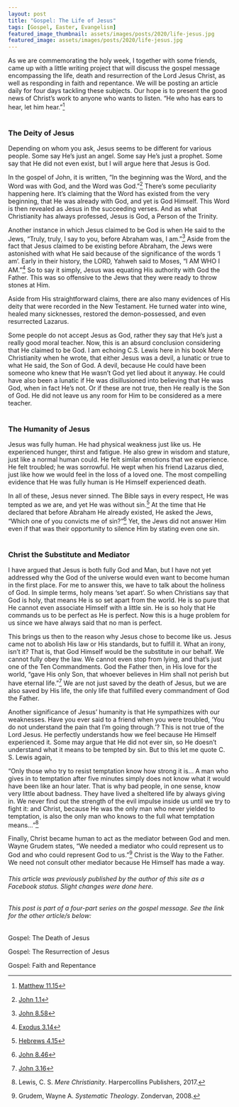 ```yaml
---
layout: post
title: "Gospel: The Life of Jesus"
tags: [Gospel, Easter, Evangelism]
featured_image_thumbnail: assets/images/posts/2020/life-jesus.jpg
featured_image: assets/images/posts/2020/life-jesus.jpg
---
```


As we are commemorating the holy week, I together with some friends, came up with a little writing project that will discuss the gospel message encompassing the life, death and resurrection of the Lord Jesus Christ, as well as responding in faith and repentance. We will be posting an article daily for four days tackling these subjects. Our hope is to present the good news of Christ’s work to anyone who wants to listen. “He who has ears to hear, let him hear.”[^1]<br><br>

<!--more-->

### The Deity of Jesus

Depending on whom you ask, Jesus seems to be different for various people. Some say He’s just an angel. Some say He’s just a prophet. Some say that He did not even exist, but I will argue here that Jesus is God.

In the gospel of John, it is written, “In the beginning was the Word, and the Word was with God, and the Word was God.”[^2] There’s some peculiarity happening here. It’s claiming that the Word has existed from the very beginning, that He was already with God, and yet is God Himself. This Word is then revealed as Jesus in the succeeding verses. And as what Christianity has always professed, Jesus is God, a Person of the Trinity.

Another instance in which Jesus claimed to be God is when He said to the Jews, “Truly, truly, I say to you, before Abraham was, I am.”[^3] Aside from the fact that Jesus claimed to be existing before Abraham, the Jews were astonished with what He said because of the significance of the words ‘I am’. Early in their history, the LORD, Yahweh said to Moses, “I AM WHO I AM.”[^4] So to say it simply, Jesus was equating His authority with God the Father. This was so offensive to the Jews that they were ready to throw stones at Him.

Aside from His straightforward claims, there are also many evidences of His deity that were recorded in the New Testament. He turned water into wine, healed many sicknesses, restored the demon-possessed, and even resurrected Lazarus.

Some people do not accept Jesus as God, rather they say that He’s just a really good moral teacher. Now, this is an absurd conclusion considering that He claimed to be God. I am echoing C.S. Lewis here in his book Mere Christianity when he wrote, that either Jesus was a devil, a lunatic or true to what He said, the Son of God. A devil, because He could have been someone who knew that He wasn’t God yet lied about it anyway. He could have also been a lunatic if He was disillusioned into believing that He was God, when in fact He’s not. Or if these are not true, then He really is the Son of God. He did not leave us any room for Him to be considered as a mere teacher.<br><br>


### The Humanity of Jesus

Jesus was fully human. He had physical weakness just like us. He experienced hunger, thirst and fatigue. He also grew in wisdom and stature, just like a normal human could. He felt similar emotions that we experience. He felt troubled; he was sorrowful. He wept when his friend Lazarus died, just like how we would feel in the loss of a loved one. The most compelling evidence that He was fully human is He Himself experienced death.

In all of these, Jesus never sinned. The Bible says in every respect, He was tempted as we are, and yet He was without sin.[^5] At the time that He declared that before Abraham He already existed, He asked the Jews, “Which one of you convicts me of sin?”[^6] Yet, the Jews did not answer Him even if that was their opportunity to silence Him by stating even one sin. <br><br>



### Christ the Substitute and Mediator

I have argued that Jesus is both fully God and Man, but I have not yet addressed why the God of the universe would even want to become human in the first place. For me to answer this, we have to talk about the holiness of God. In simple terms, holy means ‘set apart’. So when Christians say that God is holy, that means He is so set apart from the world. He is so pure that He cannot even associate Himself with a little sin. He is so holy that He commands us to be perfect as He is perfect. Now this is a huge problem for us since we have always said that no man is perfect.

This brings us then to the reason why Jesus chose to become like us. Jesus came not to abolish His law or His standards, but to fulfill it. What an irony, isn’t it? That is, that God Himself would be the substitute in our behalf. We cannot fully obey the law. We cannot even stop from lying, and that’s just one of the Ten Commandments. God the Father then, in His love for the world, “gave His only Son, that whoever believes in Him shall not perish but have eternal life.”[^7] We are not just saved by the death of Jesus, but we are also saved by His life, the only life that fulfilled every commandment of God the Father.

Another significance of Jesus’ humanity is that He sympathizes with our weaknesses. Have you ever said to a friend when you were troubled, ‘You do not understand the pain that I’m going through.’? This is not true of the Lord Jesus. He perfectly understands how we feel because He Himself experienced it. Some may argue that He did not ever sin, so He doesn’t understand what it means to be tempted by sin. But to this let me quote C. S. Lewis again,

“Only those who try to resist temptation know how strong it is… A man who gives in to temptation after five minutes simply does not know what it would have been like an hour later. That is why bad people, in one sense, know very little about badness. They have lived a sheltered life by always giving in. We never find out the strength of the evil impulse inside us until we try to fight it: and Christ, because He was the only man who never yielded to temptation, is also the only man who knows to the full what temptation means…”[^8]

Finally, Christ became human to act as the mediator between God and men. Wayne Grudem states, “We needed a mediator who could represent us to God and who could represent God to us.”[^9] Christ is the Way to the Father. We need not consult other mediator because He Himself has made a way.



###### This article was previously published by the author of this site as a Facebook status. Slight changes were done here.

###### This post is part of a four-part series on the gospel message. See the link for the other article/s below:

Gospel: The Death of Jesus

Gospel: The Resurrection of Jesus

Gospel: Faith and Repentance



[^1]: [Matthew 11.15](https://biblia.com/bible/esv/matthew/11/15)
[^2]: [John 1.1](https://biblia.com/bible/esv/john/1/1)
[^3]: [John 8.58](https://biblia.com/bible/esv/john/8/58)
[^4]: [Exodus 3.14](https://biblia.com/bible/esv/exodus/3/14)
[^5]: [Hebrews 4.15](https://biblia.com/bible/esv/hebrews/4/15)
[^6]: [John 8.46](https://biblia.com/bible/esv/john/8/46)
[^7]: [John 3.16](https://biblia.com/bible/esv/john/3/16)
[^8]: Lewis, C. S. *Mere Christianity*. Harpercollins Publishers, 2017.
[^9]: Grudem, Wayne A. *Systematic Theology*. Zondervan, 2008.
